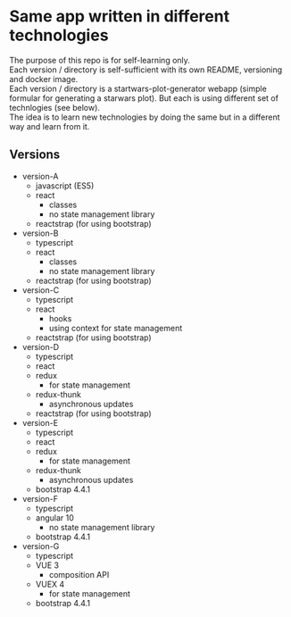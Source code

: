 # Same app written in different technologies

The purpose of this repo is for self-learning only.<br/>
Each version / directory is self-sufficient with its own README, versioning and docker image.<br/>
Each version / directory is a startwars-plot-generator webapp (simple formular for generating a starwars plot).
But each is using different set of technlogies (see below).<br/>
The idea is to learn new technologies by doing the same but in a different way and
learn from it.

## Versions
* version-A
  * javascript (ES5)
  * react
    * classes
    * no state management library
  * reactstrap (for using bootstrap)
* version-B
  * typescript
  * react
    * classes
    * no state management library
  * reactstrap (for using bootstrap)
* version-C
  * typescript
  * react
    * hooks
    * using context for state management
  * reactstrap (for using bootstrap)
* version-D
  * typescript
  * react
  * redux
    * for state management
  * redux-thunk
    * asynchronous updates
  * reactstrap (for using bootstrap)
* version-E
  * typescript
  * react
  * redux
    * for state management
  * redux-thunk
    * asynchronous updates
  * bootstrap 4.4.1
* version-F
  * typescript
  * angular 10
    * no state management library
  * bootstrap 4.4.1
* version-G
  * typescript
  * VUE 3
    * composition API
  * VUEX 4
    * for state management
  * bootstrap 4.4.1

